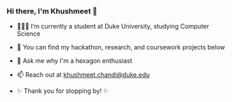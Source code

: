 ### Hi there, I'm Khushmeet 👋

- 👩🏻‍💻 I’m currently a student at Duke University, studying Computer Science 
- 📌 You can find my hackathon, research, and coursework projects below
- 💬 Ask me why I'm a hexagon enthusiast 
- 📫 Reach out at khushmeet.chandi@duke.edu

- ✨ Thank you for stopping by! ✨

<!--
**kkchandi/kkchandi** is a ✨ _special_ ✨ repository because its `README.md` (this file) appears on your GitHub profile.

Here are some ideas to get you started:

- 🔭 I’m currently working on ...
- 🌱 I’m currently learning ...
- 👯 I’m looking to collaborate on ...
- 🤔 I’m looking for help with ...
- 💬 Ask me about ...
- 📫 How to reach me: ...
- 😄 Pronouns: ...
- ⚡ Fun fact: ...
-->
